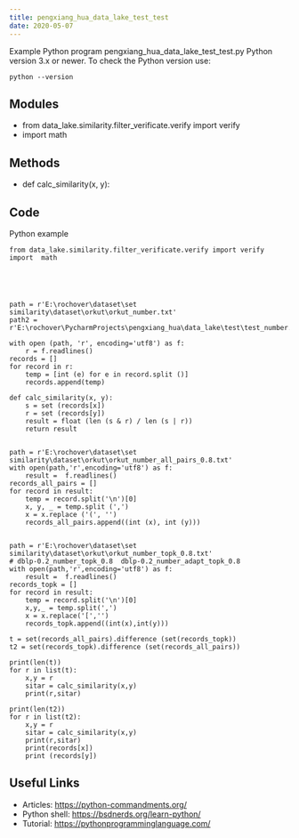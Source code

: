 ```yaml
---
title: pengxiang_hua_data_lake_test_test
date: 2020-05-07
---
```

Example Python program pengxiang_hua_data_lake_test_test.py
Python version 3.x or newer.
To check the Python version use:

    python --version

## Modules

* from data_lake.similarity.filter_verificate.verify import verify
* import  math

## Methods

* def calc_similarity(x, y):

## Code

Python example

    from data_lake.similarity.filter_verificate.verify import verify
    import  math
    
    
    
    
    
    path = r'E:\rochover\dataset\set similarity\dataset\orkut\orkut_number.txt'
    path2 = r'E:\rochover\PycharmProjects\pengxiang_hua\data_lake\test\test_number.txt'
    
    with open (path, 'r', encoding='utf8') as f:
        r = f.readlines()
    records = []
    for record in r:
        temp = [int (e) for e in record.split ()]
        records.append(temp)
    
    def calc_similarity(x, y):
        s = set (records[x])
        r = set (records[y])
        result = float (len (s & r) / len (s | r))
        return result
    
    
    path = r'E:\rochover\dataset\set similarity\dataset\orkut\orkut_number_all_pairs_0.8.txt'
    with open(path,'r',encoding='utf8') as f:
        result =  f.readlines()
    records_all_pairs = []
    for record in result:
        temp = record.split('\n')[0]
        x, y, _ = temp.split (',')
        x = x.replace ('(', '')
        records_all_pairs.append((int (x), int (y)))
    
    
    path = r'E:\rochover\dataset\set similarity\dataset\orkut\orkut_number_topk_0.8.txt'
    # dblp-0.2_number_topk_0.8  dblp-0.2_number_adapt_topk_0.8
    with open(path,'r',encoding='utf8') as f:
        result =  f.readlines()
    records_topk = []
    for record in result:
        temp = record.split('\n')[0]
        x,y,_ = temp.split(',')
        x = x.replace('[','')
        records_topk.append((int(x),int(y)))
    
    t = set(records_all_pairs).difference (set(records_topk))
    t2 = set(records_topk).difference (set(records_all_pairs))
    
    print(len(t))
    for r in list(t):
        x,y = r
        sitar = calc_similarity(x,y)
        print(r,sitar)
    
    print(len(t2))
    for r in list(t2):
        x,y = r
        sitar = calc_similarity(x,y)
        print(r,sitar)
        print(records[x])
        print (records[y])
    

## Useful Links

- Articles: https://python-commandments.org/
- Python shell: https://bsdnerds.org/learn-python/
- Tutorial: https://pythonprogramminglanguage.com/
